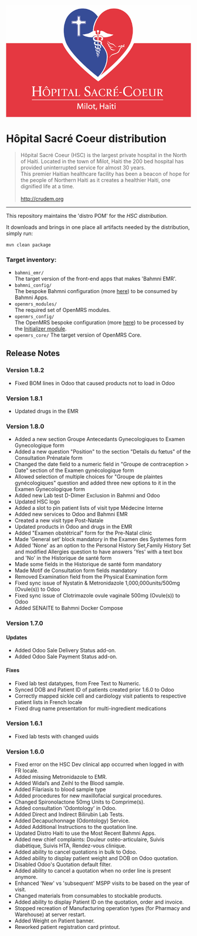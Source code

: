![alt tag](readme/crudem-hsc-logo.png)

# Hôpital Sacré Coeur distribution

>Hôpital Sacré Coeur (HSC) is the largest private hospital in the North of Haiti. Located in the town of Milot, Haiti the 200 bed hospital has provided uninterrupted service for almost 30 years.
><br>This premier Haitian healthcare facility has been a beacon of hope for the people of Northern Haiti as it creates a healthier Haiti, one dignified life at a time.
><br>
><br>http://crudem.org

-----

This repository maintains the 'distro POM' for the _HSC distribution_.

It downloads and brings in one place all artifacts needed by the distribution, simply run:
```
mvn clean package
```
### Target inventory:

* `bahmni_emr/`
<br/>The target version of the front-end apps that makes 'Bahmni EMR'.
* `bahmni_config/`
<br/>The bespoke Bahmni configuration (more [here](https://github.com/CRUDEM/bahmni-config-hsc)) to be consumed by Bahmni Apps.
* `openmrs_modules/`
<br/>The required set of OpenMRS modules.
* `openmrs_config/`
<br/>The OpenMRS bespoke configuration (more [here](https://github.com/CRUDEM/openmrs-config-hsc)) to be processed by the [Initializer module](https://github.com/mekomsolutions/openmrs-module-initializer).
* `openmrs_core/`
The target version of OpenMRS Core.

## Release Notes

### Version 1.8.2
* Fixed BOM lines in Odoo that caused products not to load in Odoo

### Version 1.8.1
* Updated drugs in the EMR 

### Version 1.8.0
* Added a new section Groupe Antecedants Gynecologiques to Examen Gynecologique form
* Added a new question "Position" to the section "Details du fœtus" of the Consultation Prénatale form
* Changed the date field to a numeric field in "Groupe de contraception > Date" section of the Examen gynécologique form
* Allowed selection of multiple choices for "Groupe de plaintes gynécologiques" question and added three new options to it in the Examen Gynecologique form
* Added new Lab test D-Dimer Exclusion in Bahmni and Odoo
* Updated HSC logo
* Added a slot to pin  patient lists of visit type Médecine Interne
* Added new services to Odoo and Bahmni EMR
* Created a new visit type Post-Natale 
* Updated products in Odoo and drugs in the EMR 
* Added "Examen obstétrical" form for the Pre-Natal clinic
* Made ‘General set’ block mandatory in the Examen des Systemes form
* Added 'None' as an option to the Personal History Set,Family History Set and modified Allergies question to have answers 'Yes' with a text box and 'No' in the Historique de santé form
* Made some fields in the Historique de santé form mandatory
* Made Motif de Consultation form fields mandatory
* Removed Examination field from the Physical Examination form
* Fixed sync issue of Nystatin & Metronidazole 1,000,000units/500mg (Ovule(s)) to Odoo
* Fixed sync issue of Clotrimazole ovule vaginale 500mg (Ovule(s)) to Odoo
* Added SENAITE to Bahmni Docker Compose

### Version 1.7.0
#### Updates
* Added Odoo Sale Delivery Status add-on.
* Added Odoo Sale Payment Status add-on.
#### Fixes
* Fixed  lab test datatypes, from Free Text to Numeric.
* Synced DOB and Patient ID of patients created prior 1.6.0 to Odoo
* Correctly mapped sickle cell and cardiology visit patients to respective patient lists in French locale
* Fixed drug name presentation for multi-ingredient medications

### Version 1.6.1
* Fixed lab tests with changed uuids

### Version 1.6.0
* Fixed error on the HSC Dev clinical app occurred when logged in with FR locale.
* Added missing Metronidazole to EMR.
* Added Widal’s and Zeihl to the Blood sample.
* Added Filariasis to blood sample type
* Added procedures for new maxillofacial surgical procedures.
* Changed Spironolactone 50mg Units to Comprime(s).
* Added consultation 'Odontology' in Odoo.
* Added Direct and Indirect Bilirubin Lab Tests.
* Added Decapuchonnage (Odontology) Service.
* Added Additional Instructions to the quotation line.
* Updated Distro Haiti to use the Most Recent Bahmni Apps.
* Added new chief complaints: Douleur ostéo-articulaire, Suivis diabétique, Suivis HTA, Rendez-vous clinique.
* Added ability to cancel quotations in bulk to Odoo.
* Added ability to display patient weight and DOB on Odoo quotation.
* Disabled Odoo's Quotation default filter.
* Added ability to cancel a quotation when no order line is present anymore.
* Enhanced 'New' vs 'subsequent' MSPP visits to be based on the year of visit.
* Changed materials from consumables to stockable products.
* Added ability to display Patient ID on the quotation, order and invoice.
* Stopped recreation of Manufacturing operation types  (for Pharmacy and Warehouse) at server restart.
* Added Weight on Patient banner.
* Reworked patient registration card printout.

